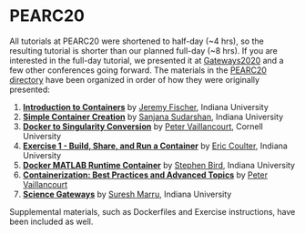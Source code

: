 # PEARC20

All tutorials at PEARC20 were shortened to half-day (~4 hrs), so the resulting tutorial is shorter than our planned full-day (~8 hrs).  If you are interested in the full-day tutorial, we presented it at [Gateways2020](https://github.com/XSEDE/Container_Tutorial/tree/main/Gateways2020) and a few other conferences going forward.  The materials in the [PEARC20 directory](https://github.com/XSEDE/Container_Tutorial/tree/master/PEARC20) have been organized in order of how they were originally presented:

1. [**Introduction to Containers**](https://github.com/XSEDE/Container_Tutorial/blob/master/PEARC20/1_Introduction-to-Containers.pdf) by [Jeremy Fischer](https://github.com/jlf599), Indiana University
2. [**Simple Container Creation**](https://github.com/XSEDE/Container_Tutorial/blob/master/PEARC20/2_Simple-Container-Creation.pdf) by [Sanjana Sudarshan](https://github.com/sanjanasudarshan), Indiana University
3. [**Docker to Singularity Conversion**](https://github.com/XSEDE/Container_Tutorial/blob/master/PEARC20/3_Docker-To-Singularity.pdf) by [Peter Vaillancourt](https://github.com/sk8forether), Cornell University
4. [**Exercise 1 - Build, Share, and Run a Container**](https://github.com/XSEDE/Container_Tutorial/blob/master/PEARC20/4_Exercise-1.pptx) by [Eric Coulter](https://github.com/ECoulter), Indiana University
5. [**Docker MATLAB Runtime Container**](https://github.com/XSEDE/Container_Tutorial/blob/master/PEARC20/5_MATLAB.pptx) by [Stephen Bird](https://github.com/stebird), Indiana University
6. [**Containerization: Best Practices and Advanced Topics**](https://github.com/XSEDE/Container_Tutorial/blob/master/PEARC20/6_Advanced-Topics.pdf) by [Peter Vaillancourt](https://github.com/sk8forether)
7. [**Science Gateways**](https://github.com/XSEDE/Container_Tutorial/blob/master/PEARC20/7_Science-Gateways-Container-Tutorial.pdf) by [Suresh Marru](https://github.com/smarru), Indiana University

Supplemental materials, such as Dockerfiles and Exercise instructions, have been included as well.
